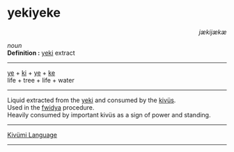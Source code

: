 
# yekiyeke

<div align="right"><i>jækijækæ</i></div>

*noun*  
**Definition :** [yeki](yeki.md) extract  

---

[ye](ye.md) + [ki](ki.md) + [ye](ye.md) + [ke](ke.md)  
life + tree + life + water  

---

Liquid extracted from the [yeki](yeki.md) and consumed by the [kivüs](kivü.md).  
Used in the [fwidya](fwidya.md) procedure.   
Heavily consumed by important kivüs as a sign of power and standing.  

---

[Kivümi Language](../README.md)

---
